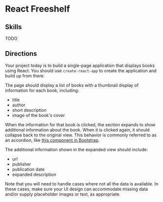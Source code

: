 # React Freeshelf

## Skills

TODO

## Directions

Your project today is to build a single-page application that displays books using React. You should use `create-react-app` to create the application and build up from there.

The page should display a list of books with a thumbnail display of information for each book,
including:

+ title
+ author
+ short description
+ image of the book's cover

When the information for that book is clicked, the section expands to show additional information about the book. When it is clicked again, it should collapse back to the original view. This behavior is commonly referred to as an accordion, like [this component in Bootstrap](https://getbootstrap.com/docs/4.0/components/collapse/#accordion-example).

The additional information shown in the expanded view should include:

+ url
+ publisher
+ publication date
+ expanded description

Note that you will need to handle cases where not all the data is available. In these cases, make sure your UI design can accommodate missing data and/or supply placeholder images or text, as appropriate.

<!-- TODO: Needs wireframe -->